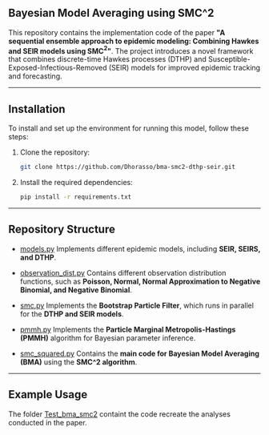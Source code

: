 ## Bayesian Model Averaging using SMC^2

This repository contains the implementation code of the paper **"A sequential ensemble approach to epidemic modeling: Combining Hawkes and SEIR models using SMC$^2$"**.
The project introduces a novel framework that combines discrete-time Hawkes processes (DTHP) and Susceptible-Exposed-Infectious-Removed (SEIR) models for improved epidemic tracking and forecasting.

---

## Installation
To install and set up the environment for running this model, follow these steps:

1. Clone the repository:
    ```bash
    git clone https://github.com/Dhorasso/bma-smc2-dthp-seir.git
    ```
2. Install the required dependencies:
    ```bash
    pip install -r requirements.txt
    ```
---
    
## Repository Structure

- [models.py](https://github.com/Dhorasso/bma-smc2-dthp-seir/blob/main/models.py) Implements different epidemic models, including **SEIR, SEIRS, and DTHP**.

- [observation_dist.py](https://github.com/Dhorasso/bma-smc2-dthp-seir/blob/main/observation_dist.py) Contains different observation distribution functions, such as **Poisson, Normal, Normal Approximation to Negative Binomial, and Negative Binomial**.

- [smc.py](https://github.com/Dhorasso/bma-smc2-dthp-seir/blob/main/smc.py) Implements the **Bootstrap Particle Filter**, which runs in parallel for the **DTHP and SEIR models**.

- [pmmh.py](https://github.com/Dhorasso/bma-smc2-dthp-seir/blob/main/pmmh.py) Implements the **Particle Marginal Metropolis-Hastings (PMMH)** algorithm for Bayesian parameter inference.

- [smc_squared.py](https://github.com/Dhorasso/bma-smc2-dthp-seir/blob/main/smc_squared.py)  Contains the **main code for Bayesian Model Averaging (BMA)** using the **SMC^2 algorithm**.
 

---

## Example Usage

The folder [Test_bma_smc2](https://github.com/Dhorasso/bma-smc2-dthp-seir/blob/main/Test_bma_smc2) containt the code recreate the analyses conducted in the paper.
